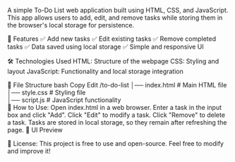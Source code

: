 A simple To-Do List web application built using HTML, CSS, and JavaScript. This app allows users to add, edit, and remove tasks while storing them in the browser's local storage for persistence.

🚀 Features
✅ Add new tasks
✅ Edit existing tasks
✅ Remove completed tasks
✅ Data saved using local storage
✅ Simple and responsive UI


🛠️ Technologies Used
HTML: Structure of the webpage
CSS: Styling and layout
JavaScript: Functionality and local storage integration

📂 File Structure
bash
Copy
Edit
/to-do-list
│── index.html     # Main HTML file  
│── style.css      # Styling file  
│── script.js      # JavaScript functionality  
📌 How to Use:
Open index.html in a web browser.
Enter a task in the input box and click "Add".
Click "Edit" to modify a task.
Click "Remove" to delete a task.
Tasks are stored in local storage, so they remain after refreshing the page.
🎨 UI Preview

📜 License:
This project is free to use and open-source. Feel free to modify and improve it!
